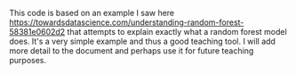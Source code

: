 This code is based on an example I saw here <https://towardsdatascience.com/understanding-random-forest-58381e0602d2> that attempts to explain exactly what a random forest model does. It's a very simple example and thus a good teaching tool. I will add more detail to the document and perhaps use it for future teaching purposes. 
